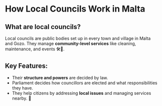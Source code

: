 # How Local Councils Work in Malta

## What are local councils?

Local councils are public bodies set up in every town and village in Malta and Gozo. They manage **community-level services** like cleaning, maintenance, and events 🛠️🎊.

## Key Features:

- Their **structure and powers** are decided by law.
- Parliament decides how councillors are elected and what responsibilities they have.
- They help citizens by addressing **local issues** and managing services nearby.
  📸
